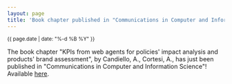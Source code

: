 ```yaml
---
layout: page
title: 'Book chapter published in "Communications in Computer and Information Science"'
---
```


<small>{{ page.date | date: "%-d %B %Y" }}</small>

The book chapter "KPIs from web agents for policies' impact analysis and products' brand assessment", by Candiello, A., Cortesi, A., has just been published in "Communications in Computer and Information Science"! Available [here](https://doi.org/10.1007/978-3-642-27245-5_24).
